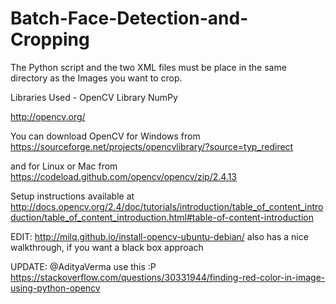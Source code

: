 # Batch-Face-Detection-and-Cropping
The Python script and the two XML files must be place in the same directory as the Images you want to crop. 

Libraries Used - 
OpenCV Library
NumPy

http://opencv.org/

You can download OpenCV for Windows from https://sourceforge.net/projects/opencvlibrary/?source=typ_redirect

and for Linux or Mac from https://codeload.github.com/opencv/opencv/zip/2.4.13

Setup instructions available at http://docs.opencv.org/2.4/doc/tutorials/introduction/table_of_content_introduction/table_of_content_introduction.html#table-of-content-introduction



EDIT:
http://milq.github.io/install-opencv-ubuntu-debian/
also has a nice walkthrough, if you want a black box approach


UPDATE: @AdityaVerma use this :P
https://stackoverflow.com/questions/30331944/finding-red-color-in-image-using-python-opencv
